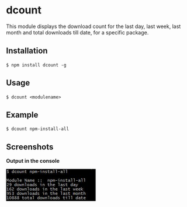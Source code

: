 # dcount

This module displays the download count for the last day, last week, last month and total downloads till date, for a specific package.

## Installation

```
$ npm install dcount -g
```

## Usage

```
$ dcount <modulename>
```

## Example
```
$ dcount npm-install-all
```

## Screenshots

**Output in the console**

![](/screenshots/screenshot1.jpg?raw=true)